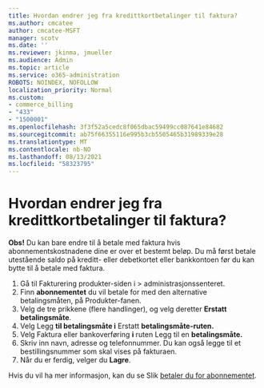 ```yaml
---
title: Hvordan endrer jeg fra kredittkortbetalinger til faktura?
ms.author: cmcatee
author: cmcatee-MSFT
manager: scotv
ms.date: ''
ms.reviewer: jkinma, jmueller
ms.audience: Admin
ms.topic: article
ms.service: o365-administration
ROBOTS: NOINDEX, NOFOLLOW
localization_priority: Normal
ms.custom:
- commerce_billing
- "433"
- "1500001"
ms.openlocfilehash: 3f3f52a5cedc8f065dbac59499cc087641e84682
ms.sourcegitcommit: ab75f66355116e995b3cb5505465b31989339e28
ms.translationtype: MT
ms.contentlocale: nb-NO
ms.lasthandoff: 08/13/2021
ms.locfileid: "58323795"
---
```

# <a name="how-do-i-change-from-credit-card-payments-to-invoice"></a>Hvordan endrer jeg fra kredittkortbetalinger til faktura?

**Obs!** Du kan bare endre til å betale med faktura hvis abonnementskostnadene dine er over et bestemt beløp. Du må først betale utestående saldo på kreditt- eller debetkortet eller bankkontoen før du kan bytte til å betale med faktura.

1. Gå til Fakturering produkter-siden i   >  [](https://go.microsoft.com/fwlink/p/?linkid=842054) administrasjonssenteret.
2. Finn **abonnementet** du vil betale for med den alternative betalingsmåten, på Produkter-fanen.
3. Velg de tre prikkene (flere handlinger), og velg deretter **Erstatt betalingsmåte**.
4. Velg Legg **til betalingsmåte i** Erstatt **betalingsmåte-ruten.**
5. Velg Faktura eller bankoverføring **i** ruten Legg til en **betalingsmåte.**
6. Skriv inn navn, adresse og telefonnummer. Du kan også legge til et bestillingsnummer som skal vises på fakturaen.
7. Når du er ferdig, velger du **Lagre**.

Hvis du vil ha mer informasjon, kan du se Slik [betaler du for abonnementet](https://docs.microsoft.com/microsoft-365/commerce/billing-and-payments/pay-for-your-subscription).